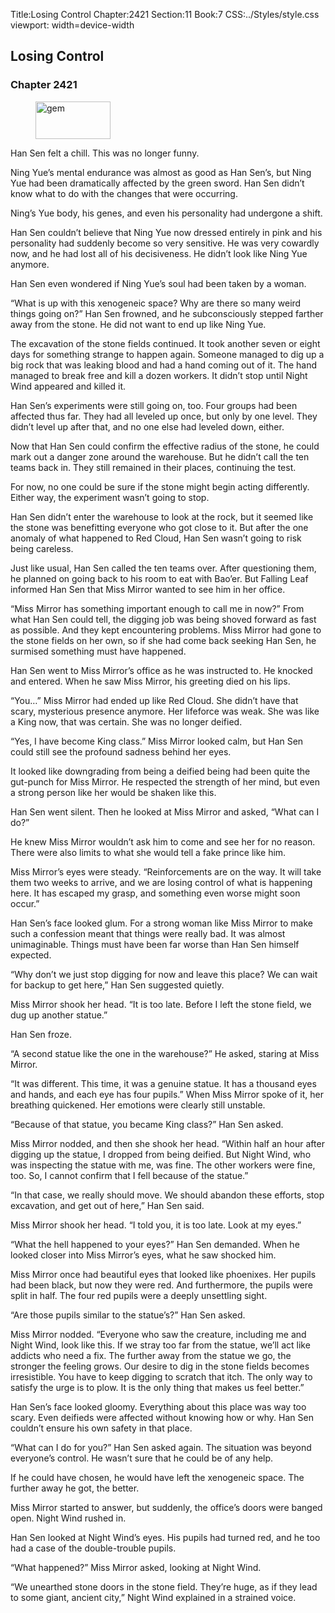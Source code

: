 Title:Losing Control 
Chapter:2421 
Section:11 
Book:7 
CSS:../Styles/style.css 
viewport: width=device-width
  
## Losing Control
### Chapter 2421
  
<figure>
	<img src="../Images/gem.gif" alt="gem" id="gem" width="120" height="60" />
</figure>
  

  
Han Sen felt a chill. This was no longer funny.

Ning Yue’s mental endurance was almost as good as Han Sen’s, but Ning Yue had been dramatically affected by the green sword. Han Sen didn’t know what to do with the changes that were occurring.

Ning’s Yue body, his genes, and even his personality had undergone a shift.

Han Sen couldn’t believe that Ning Yue now dressed entirely in pink and his personality had suddenly become so very sensitive. He was very cowardly now, and he had lost all of his decisiveness. He didn’t look like Ning Yue anymore.

Han Sen even wondered if Ning Yue’s soul had been taken by a woman.

“What is up with this xenogeneic space? Why are there so many weird things going on?” Han Sen frowned, and he subconsciously stepped farther away from the stone. He did not want to end up like Ning Yue.

The excavation of the stone fields continued. It took another seven or eight days for something strange to happen again. Someone managed to dig up a big rock that was leaking blood and had a hand coming out of it. The hand managed to break free and kill a dozen workers. It didn’t stop until Night Wind appeared and killed it.

Han Sen’s experiments were still going on, too. Four groups had been affected thus far. They had all leveled up once, but only by one level. They didn’t level up after that, and no one else had leveled down, either.

Now that Han Sen could confirm the effective radius of the stone, he could mark out a danger zone around the warehouse. But he didn’t call the ten teams back in. They still remained in their places, continuing the test.

For now, no one could be sure if the stone might begin acting differently. Either way, the experiment wasn’t going to stop.

Han Sen didn’t enter the warehouse to look at the rock, but it seemed like the stone was benefitting everyone who got close to it. But after the one anomaly of what happened to Red Cloud, Han Sen wasn’t going to risk being careless.

Just like usual, Han Sen called the ten teams over. After questioning them, he planned on going back to his room to eat with Bao’er. But Falling Leaf informed Han Sen that Miss Mirror wanted to see him in her office.

“Miss Mirror has something important enough to call me in now?” From what Han Sen could tell, the digging job was being shoved forward as fast as possible. And they kept encountering problems. Miss Mirror had gone to the stone fields on her own, so if she had come back seeking Han Sen, he surmised something must have happened.

Han Sen went to Miss Mirror’s office as he was instructed to. He knocked and entered. When he saw Miss Mirror, his greeting died on his lips.

“You…” Miss Mirror had ended up like Red Cloud. She didn’t have that scary, mysterious presence anymore. Her lifeforce was weak. She was like a King now, that was certain. She was no longer deified.

“Yes, I have become King class.” Miss Mirror looked calm, but Han Sen could still see the profound sadness behind her eyes.

It looked like downgrading from being a deified being had been quite the gut-punch for Miss Mirror. He respected the strength of her mind, but even a strong person like her would be shaken like this.

Han Sen went silent. Then he looked at Miss Mirror and asked, “What can I do?”

He knew Miss Mirror wouldn’t ask him to come and see her for no reason. There were also limits to what she would tell a fake prince like him.

Miss Mirror’s eyes were steady. “Reinforcements are on the way. It will take them two weeks to arrive, and we are losing control of what is happening here. It has escaped my grasp, and something even worse might soon occur.”

Han Sen’s face looked glum. For a strong woman like Miss Mirror to make such a confession meant that things were really bad. It was almost unimaginable. Things must have been far worse than Han Sen himself expected.

“Why don’t we just stop digging for now and leave this place? We can wait for backup to get here,” Han Sen suggested quietly.

Miss Mirror shook her head. “It is too late. Before I left the stone field, we dug up another statue.”

Han Sen froze.

“A second statue like the one in the warehouse?” He asked, staring at Miss Mirror.

“It was different. This time, it was a genuine statue. It has a thousand eyes and hands, and each eye has four pupils.” When Miss Mirror spoke of it, her breathing quickened. Her emotions were clearly still unstable.

“Because of that statue, you became King class?” Han Sen asked.

Miss Mirror nodded, and then she shook her head. “Within half an hour after digging up the statue, I dropped from being deified. But Night Wind, who was inspecting the statue with me, was fine. The other workers were fine, too. So, I cannot confirm that I fell because of the statue.”

“In that case, we really should move. We should abandon these efforts, stop excavation, and get out of here,” Han Sen said.

Miss Mirror shook her head. “I told you, it is too late. Look at my eyes.”

“What the hell happened to your eyes?” Han Sen demanded. When he looked closer into Miss Mirror’s eyes, what he saw shocked him.

Miss Mirror once had beautiful eyes that looked like phoenixes. Her pupils had been black, but now they were red. And furthermore, the pupils were split in half. The four red pupils were a deeply unsettling sight.

“Are those pupils similar to the statue’s?” Han Sen asked.

Miss Mirror nodded. “Everyone who saw the creature, including me and Night Wind, look like this. If we stray too far from the statue, we’ll act like addicts who need a fix. The further away from the statue we go, the stronger the feeling grows. Our desire to dig in the stone fields becomes irresistible. You have to keep digging to scratch that itch. The only way to satisfy the urge is to plow. It is the only thing that makes us feel better.”

Han Sen’s face looked gloomy. Everything about this place was way too scary. Even deifieds were affected without knowing how or why. Han Sen couldn’t ensure his own safety in that place.

“What can I do for you?” Han Sen asked again. The situation was beyond everyone’s control. He wasn’t sure that he could be of any help.

If he could have chosen, he would have left the xenogeneic space. The further away he got, the better.

Miss Mirror started to answer, but suddenly, the office’s doors were banged open. Night Wind rushed in.

Han Sen looked at Night Wind’s eyes. His pupils had turned red, and he too had a case of the double-trouble pupils.

“What happened?” Miss Mirror asked, looking at Night Wind.

“We unearthed stone doors in the stone field. They’re huge, as if they lead to some giant, ancient city,” Night Wind explained in a strained voice.